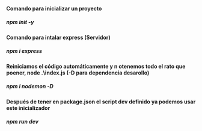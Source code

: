 #### Comando para inicializar un proyecto
##### npm init -y
#### Comando para intalar express (Servidor)
##### npm i express
#### Reiniciamos el código automáticamente y n otenemos todo el rato que poener, node .\index.js (-D para dependencia desarollo)
##### npm i nodemon -D
#### Después de tener en package.json el script dev definido ya podemos usar este inicializador
##### npm run dev
